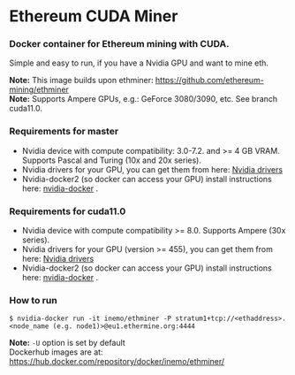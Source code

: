 # Ethereum CUDA Miner


### Docker container for Ethereum mining with CUDA.

Simple and easy to run, if you have a Nvidia GPU and want to mine eth.

**Note:** This image builds upon ethminer: <https://github.com/ethereum-mining/ethminer>  
**Note:** Supports Ampere GPUs, e.g.: GeForce 3080/3090, etc. See branch cuda11.0.


### Requirements for master
- Nvidia device with compute compatibility: 3.0-7.2. and >= 4 GB VRAM. Supports Pascal and Turing (10x and 20x series).
- Nvidia drivers for your GPU, you can get them from here: [Nvidia drivers](http://www.nvidia.com/Download/index.aspx) 
- Nvidia-docker2 (so docker can access your GPU) install instructions here: [nvidia-docker]( https://github.com/nvidia/nvidia-docker/wiki/Installation-(version-2.0)) .

### Requirements for cuda11.0
- Nvidia device with compute compatibility >= 8.0. Supports Ampere (30x series).
- Nvidia drivers for your GPU (version >= 455), you can get them from here: [Nvidia drivers](http://www.nvidia.com/Download/index.aspx)
- Nvidia-docker2 (so docker can access your GPU) install instructions here: [nvidia-docker]( https://github.com/nvidia/nvidia-docker/wiki/Installation-(version-2.0)) .

### How to run
```
$ nvidia-docker run -it inemo/ethminer -P stratum1+tcp://<ethaddress>.<node_name (e.g. node1)>@eu1.ethermine.org:4444
```

**Note:** `-U` option is set by default  
Dockerhub images are at: https://hub.docker.com/repository/docker/inemo/ethminer/
